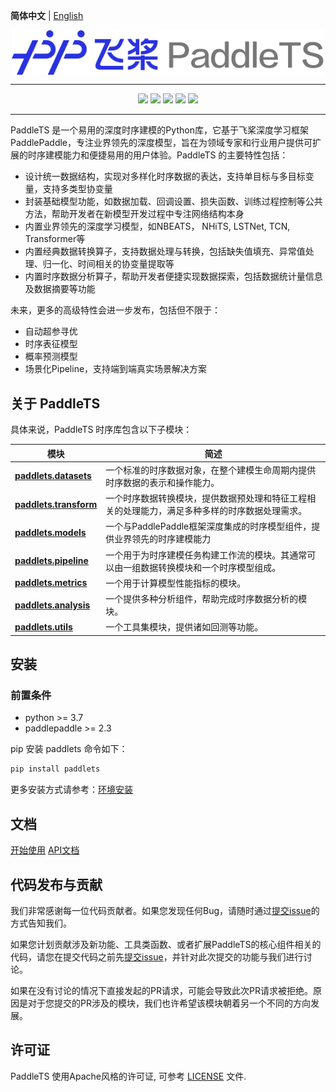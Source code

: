 **简体中文** | [English](./README_en.md)

<p align="center">
  <img src="docs/static/images/logo/paddlets-readme-logo.png" align="middle"  width="500">
<p>

------------------------------------------------------------------------------------------

<p align="center">
  <a href="https://github.com/PaddlePaddle/PaddleTS/graphs/contributors"><img src="https://img.shields.io/github/contributors/PaddlePaddle/PaddleTS?color=9ea"></a>
  <a href=""><img src="https://img.shields.io/badge/python-3.7+-aff.svg"></a>
  <a href=""><img src="https://img.shields.io/badge/paddlepaddle-2.3.0+-aff.svg"></a>
  <a href="https://github.com/PaddlePaddle/PaddleTS/commits"><img src="https://img.shields.io/github/commit-activity/m/PaddlePaddle/PaddleTS?color=3af"></a>
  <a href="https://github.com/PaddlePaddle/PaddleTS/issues"><img src="https://img.shields.io/github/issues/PaddlePaddle/PaddleTS?color=9cc"></a>
</p>

--------------------------------------------------------------------------------

PaddleTS 是一个易用的深度时序建模的Python库，它基于飞桨深度学习框架PaddlePaddle，专注业界领先的深度模型，旨在为领域专家和行业用户提供可扩展的时序建模能力和便捷易用的用户体验。PaddleTS 的主要特性包括：

* 设计统一数据结构，实现对多样化时序数据的表达，支持单目标与多目标变量，支持多类型协变量
* 封装基础模型功能，如数据加载、回调设置、损失函数、训练过程控制等公共方法，帮助开发者在新模型开发过程中专注网络结构本身
* 内置业界领先的深度学习模型，如NBEATS， NHiTS, LSTNet, TCN, Transformer等
* 内置经典数据转换算子，支持数据处理与转换，包括缺失值填充、异常值处理、归一化、时间相关的协变量提取等
* 内置时序数据分析算子，帮助开发者便捷实现数据探索，包括数据统计量信息及数据摘要等功能

未来，更多的高级特性会进一步发布，包括但不限于：
* 自动超参寻优
* 时序表征模型
* 概率预测模型
* 场景化Pipeline，支持端到端真实场景解决方案


## 关于 PaddleTS

具体来说，PaddleTS 时序库包含以下子模块：

| 模块                                                                                                            | 简述                                              |
|---------------------------------------------------------------------------------------------------------------|-------------------------------------------------|
| [**paddlets.datasets**](https://paddlets.readthedocs.io/zh_CN/latest/source/modules/datasets/overview.html)   | 一个标准的时序数据对象，在整个建模生命周期内提供时序数据的表示和操作能力。           |
| [**paddlets.transform**](https://paddlets.readthedocs.io/zh_CN/latest/source/modules/transform/overview.html) | 一个时序数据转换模块，提供数据预处理和特征工程相关的处理能力，满足多种多样的时序数据处理需求。 |
| [**paddlets.models**](https://paddlets.readthedocs.io/zh_CN/latest/source/modules/models/overview.html)       | 一个与PaddlePaddle框架深度集成的时序模型组件，提供业界领先的时序建模能力      |
| [**paddlets.pipeline**](https://paddlets.readthedocs.io/zh_CN/latest/source/modules/pipeline/overview.html)   | 一个用于为时序建模任务构建工作流的模块。其通常可以由一组数据转换模块和一个时序模型组成。    |
| [**paddlets.metrics**](https://paddlets.readthedocs.io/zh_CN/latest/source/modules/metrics/overview.html)     | 一个用于计算模型性能指标的模块。                                |
| [**paddlets.analysis**](https://paddlets.readthedocs.io/zh_CN/latest/source/modules/analysis/overview.html)   | 一个提供多种分析组件，帮助完成时序数据分析的模块。                       |
| [**paddlets.utils**](https://paddlets.readthedocs.io/zh_CN/latest/source/modules/backtest/overview.html)      | 一个工具集模块，提供诸如回测等功能。                              |


## 安装

### 前置条件

* python >= 3.7
* paddlepaddle >= 2.3

pip 安装 paddlets 命令如下：
```bash
pip install paddlets
```

更多安装方式请参考：[环境安装](https://paddlets.readthedocs.io/zh_CN/latest/source/installation/overview.html)


## 文档

[开始使用](https://paddlets.readthedocs.io/zh_CN/latest/source/get_started/get_started.html)
[API文档](https://paddlets.readthedocs.io/zh_CN/latest/source/api/paddlets.analysis.html)


## 代码发布与贡献

我们非常感谢每一位代码贡献者。如果您发现任何Bug，请随时通过[提交issue](https://github.com/PaddlePaddle/PaddleTS/issues)的方式告知我们。

如果您计划贡献涉及新功能、工具类函数、或者扩展PaddleTS的核心组件相关的代码，请您在提交代码之前先[提交issue](https://github.com/PaddlePaddle/PaddleTS/issues)，并针对此次提交的功能与我们进行讨论。

如果在没有讨论的情况下直接发起的PR请求，可能会导致此次PR请求被拒绝。原因是对于您提交的PR涉及的模块，我们也许希望该模块朝着另一个不同的方向发展。


## 许可证
PaddleTS 使用Apache风格的许可证, 可参考 [LICENSE](LICENSE) 文件.
